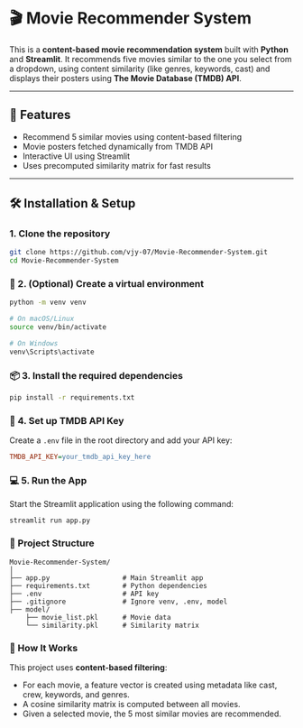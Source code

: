 # 🎬 Movie Recommender System

This is a **content-based movie recommendation system** built with **Python** and **Streamlit**. It recommends five movies similar to the one you select from a dropdown, using content similarity (like genres, keywords, cast) and displays their posters using **The Movie Database (TMDB) API**.

---

## 🚀 Features

- Recommend 5 similar movies using content-based filtering
- Movie posters fetched dynamically from TMDB API
- Interactive UI using Streamlit
- Uses precomputed similarity matrix for fast results

---

## 🛠️ Installation & Setup

### 1. Clone the repository

```bash
git clone https://github.com/vjy-07/Movie-Recommender-System.git
cd Movie-Recommender-System
```

### 🐍 2. (Optional) Create a virtual environment

```bash
python -m venv venv

# On macOS/Linux
source venv/bin/activate

# On Windows
venv\Scripts\activate
```
### 📦 3. Install the required dependencies

```bash
pip install -r requirements.txt
```
### 🔑 4. Set up TMDB API Key

Create a `.env` file in the root directory and add your API key:

```ini
TMDB_API_KEY=your_tmdb_api_key_here
```
### 💻 5. Run the App

Start the Streamlit application using the following command:

```bash
streamlit run app.py
```
### 📁 Project Structure

```
Movie-Recommender-System/
│
├── app.py                  # Main Streamlit app
├── requirements.txt        # Python dependencies
├── .env                    # API key
├── .gitignore              # Ignore venv, .env, model
├── model/
    ├── movie_list.pkl      # Movie data
    └── similarity.pkl      # Similarity matrix
```
### 🧠 How It Works

This project uses **content-based filtering**:

- For each movie, a feature vector is created using metadata like cast, crew, keywords, and genres.
- A cosine similarity matrix is computed between all movies.
- Given a selected movie, the 5 most similar movies are recommended.


